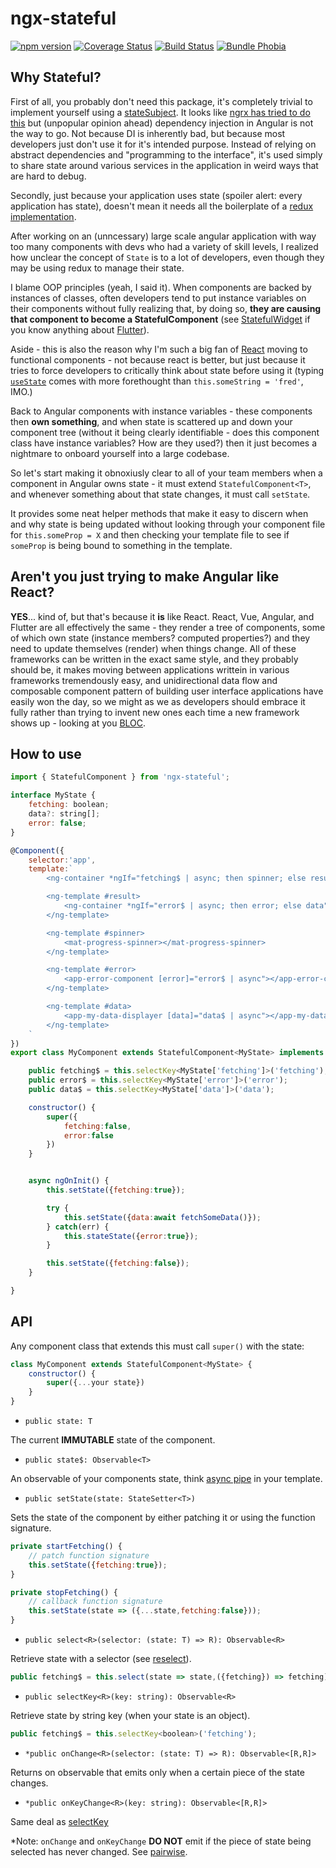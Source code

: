# ngx-stateful

[![npm version](https://img.shields.io/npm/v/ngx-stateful.svg)](https://npmjs.org/package/ngx-stateful)
[![Coverage Status](https://coveralls.io/repos/github/akmjenkins/ngx-stateful/badge.svg)](https://coveralls.io/github/akmjenkins/ngx-stateful)
[![Build Status](https://travis-ci.com/akmjenkins/ngx-stateful.svg)](https://travis-ci.com/akmjenkins/ngx-stateful)
[![Bundle Phobia](https://badgen.net/bundlephobia/minzip/ngx-stateful)](https://bundlephobia.com/result?p=ngx-stateful)

## Why Stateful?

First of all, you probably don't need this package, it's completely trivial to implement yourself using a [stateSubject](https://www.bennadel.com/blog/3522-creating-a-simple-setstate-store-using-an-rxjs-behaviorsubject-in-angular-6-1-10.htm). It looks like [ngrx has tried to do this](https://ngrx.io/guide/component-store) but (unpopular opinion ahead) dependency injection in Angular is not the way to go. Not because DI is inherently bad, but because most developers just don't use it for it's intended purpose. Instead of relying on abstract dependencies and "programming to the interface", it's used simply to share state around various services in the application in weird ways that are hard to debug.

Secondly, just because your application uses state (spoiler alert: every application has state), doesn't mean it needs all the boilerplate of a [redux implementation](https://ngrx.io/guide/store).

After working on an (unncessary) large scale angular application with way too many components with devs who had a variety of skill levels, I realized how unclear the concept of `State` is to a lot of developers, even though they may be using redux to manage their state.

I blame OOP principles (yeah, I said it). When components are backed by instances of classes, often developers tend to put instance variables on their components without fully realizing that, by doing so, **they are causing that component to become a StatefulComponent** (see [StatefulWidget](https://api.flutter.dev/flutter/widgets/StatefulWidget-class.html) if you know anything about [Flutter](https://api.flutter.dev/index.html)). 

Aside - this is also the reason why I'm such a big fan of [React](https://reactjs.org) moving to functional components - not because react is better, but just because it tries to force developers to critically think about state before using it (typing [`useState`](https://reactjs.org/docs/hooks-reference.html#usestate) comes with more forethought than `this.someString = 'fred'`, IMO.)

Back to Angular components with instance variables - these components then **own something**, and when state is scattered up and down your component tree (without it being clearly identifiable - does this component class have instance variables? How are they used?) then it just becomes a nightmare to onboard yourself into a large codebase.

So let's start making it obnoxiusly clear to all of your team members when a component in Angular owns state - it must extend `StatefulComponent<T>`, and whenever something about that state changes, it must call `setState`.

It provides some neat helper methods that make it easy to discern when and why state is being updated without looking through your component file for `this.someProp = X` and then checking your template file to see if `someProp` is being bound to something in the template.

## Aren't you just trying to make Angular like React?

**YES**... kind of, but that's because it **is** like React. React, Vue, Angular, and Flutter are all effectively the same - they render a tree of components, some of which own state (instance members? computed properties?) and they need to update themselves (render) when things change. All of these frameworks can be written in the exact same style, and they probably should be, it makes moving between applications writtein in various frameworks tremendously easy, and unidirectional data flow and composable component pattern of building user interface applications have easily won the day, so we might as we as developers should embrace it fully rather than trying to invent new ones each time a new framework shows up - looking at you [BLOC](https://medium.com/@aaron.chu/flutter-state-management-bloc-pattern-9cd6011c699).


## How to use

```js
import { StatefulComponent } from 'ngx-stateful';

interface MyState {
    fetching: boolean;
    data?: string[];
    error: false;
}

@Component({
    selector:'app',
    template:`
        <ng-container *ngIf="fetching$ | async; then spinner; else result"></ng-container>

        <ng-template #result>
            <ng-container *ngIf="error$ | async; then error; else data"></ng-container>
        </ng-template>

        <ng-template #spinner>
            <mat-progress-spinner></mat-progress-spinner>
        </ng-template>

        <ng-template #error>
            <app-error-component [error]="error$ | async"></app-error-component>
        </ng-template>

        <ng-template #data>
            <app-my-data-displayer [data]="data$ | async"></app-my-data-displayer>
        </ng-template>    
    `
})
export class MyComponent extends StatefulComponent<MyState> implements ngOnInit {

    public fetching$ = this.selectKey<MyState['fetching']>('fetching');
    public error$ = this.selectKey<MyState['error']>('error');
    public data$ = this.selectKey<MyState['data']>('data');

    constructor() {
        super({
            fetching:false,
            error:false
        })
    }


    async ngOnInit() {
        this.setState({fetching:true});

        try {
            this.setState({data:await fetchSomeData()});
        } catch(err) {
            this.stateState({error:true});
        }

        this.setState({fetching:false});
    }

}
```

## API

Any component class that extends this must call `super()` with the state:

```js
class MyComponent extends StatefulComponent<MyState> {
    constructor() {
        super({...your state})
    }
}
```
<a name="state"></a>
- `public state: T`

The current **IMMUTABLE** state of the component.

<a name="state$"></a>
- `public state$: Observable<T>`

An observable of your components state, think [async pipe](https://angular.io/api/common/AsyncPipe) in your template.

<a name="setstate"></a>
- `public setState(state: StateSetter<T>)`

Sets the state of the component by either patching it or using the function signature.

```js
private startFetching() {
    // patch function signature
    this.setState({fetching:true});
}

private stopFetching() {
    // callback function signature
    this.setState(state => ({...state,fetching:false}));
}
```

<a name="select"></a>
- `public select<R>(selector: (state: T) => R): Observable<R>`

Retrieve state with a selector (see [reselect](https://github.com/reduxjs/reselect)).

```js
public fetching$ = this.select(state => state,({fetching}) => fetching);
```
<a name="selectkey"></a>
- `public selectKey<R>(key: string): Observable<R>`

Retrieve state by string key (when your state is an object).
```js
public fetching$ = this.selectKey<boolean>('fetching');
```

<a name="onchange"></a>
- `*public onChange<R>(selector: (state: T) => R): Observable<[R,R]>`

Returns on observable that emits only when a certain piece of the state changes.

<a name="onkeychange"></a>
- `*public onKeyChange<R>(key: string): Observable<[R,R]>`

Same deal as [selectKey](#selectkey)


*Note: `onChange` and `onKeyChange` **DO NOT** emit if the piece of state being selected has never changed. See [pairwise](https://www.learnrxjs.io/learn-rxjs/operators/combination/pairwise).